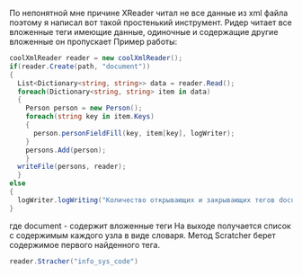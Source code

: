 По непонятной мне причине XReader читал не все данные из xml файла поэтому я написал вот такой простенький инструмент. 
Ридер читает все вложенные теги имеющие данные, одиночные и содержащие другие вложенные он пропускает
Пример работы:
```C#
coolXmlReader reader = new coolXmlReader();
if(reader.Create(path, "document"))
{
  List<Dictionary<string, string>> data = reader.Read();
  foreach(Dictionary<string, string> item in data)
  {
    Person person = new Person();
    foreach(string key in item.Keys)
    {
      person.personFieldFill(key, item[key], logWriter);
    }
    persons.Add(person);
    }
  writeFile(persons, reader);
  }
else
{
  logWriter.logWriting("Количество открывающих и закрывающих тегов document не одинаково");
}
```
где document - содержит вложенные теги
На выходе получается список с содержимым каждого узла в виде словаря.
Метод Scratcher берет содержимое первого найденного тега.
```C#
reader.Stracher("info_sys_code")
```
